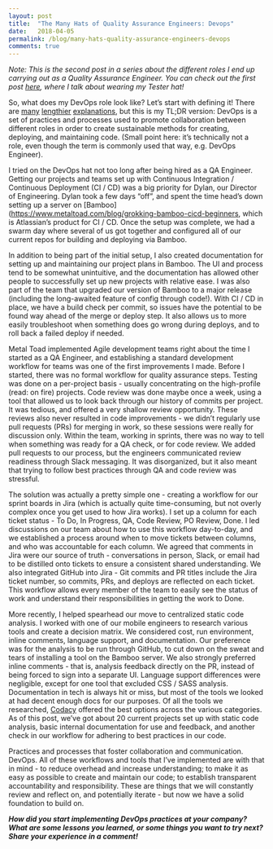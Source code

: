 ```yaml
---
layout: post
title:  "The Many Hats of Quality Assurance Engineers: Devops"
date:   2018-04-05
permalink: /blog/many-hats-quality-assurance-engineers-devops
comments: true
---
```


*Note: This is the second post in a series about the different roles I end up carrying out as a Quality Assurance Engineer. You can check out the first post [here](http://angelariggs.github.io/blog/many-hats-quality-assurance-engineers-tester), where I talk about wearing my Tester hat!*

So, what does my DevOps role look like? Let’s start with defining it! There are [many](https://newrelic.com/devops/what-is-devops) [lengthier](https://www.atlassian.com/devops) [explanations](https://jvns.ca/blog/2016/10/16/whats-devops/), but this is my TL;DR version: DevOps is a set of practices and processes used to promote collaboration between different roles in order to create sustainable methods for creating, deploying, and maintaining code. (Small point here: it’s technically not a role, even though the term is commonly used that way, e.g. DevOps Engineer).

I tried on the DevOps hat not too long after being hired as a QA Engineer. Getting our projects and teams set up with Continuous Integration / Continuous Deployment (CI / CD) was a big priority for Dylan, our Director of Engineering. Dylan took a few days “off”, and spent the time head’s down setting up a server on [Bamboo](https://www.metaltoad.com/blog/grokking-bamboo-cicd-beginners, which is Atlassian’s product for CI / CD. Once the setup was complete, we had a swarm day where several of us got together and configured all of our current repos for building and deploying via Bamboo.

In addition to being part of the initial setup, I also created documentation for setting up and maintaining our project plans in Bamboo. The UI and process tend to be somewhat unintuitive, and the documentation has allowed other people to successfully set up new projects with relative ease. I was also part of the team that upgraded our version of Bamboo to a major release (including the long-awaited feature of config through code!). With CI / CD in place, we have a build check per commit, so issues have the potential to be found way ahead of the merge or deploy step. It also allows us to more easily troubleshoot when something does go wrong during deploys, and to roll back a failed deploy if needed.

Metal Toad implemented Agile development teams right about the time I started as a QA Engineer, and establishing a standard development workflow for teams was one of the first improvements I made. Before I started, there was no formal workflow for quality assurance steps. Testing was done on a per-project basis - usually concentrating on the high-profile (read: on fire) projects. Code review was done maybe once a week, using a tool that allowed us to look back through our history of commits per project. It was tedious, and offered a very shallow review opportunity. These reviews also never resulted in code improvements - we didn’t regularly use pull requests (PRs) for merging in work, so these sessions were really for discussion only. Within the team, working in sprints, there was no way to tell when something was ready for a QA check, or for code review. We added pull requests to our process, but the engineers communicated review readiness through Slack messaging. It was disorganized, but it also meant that trying to follow best practices through QA and code review was stressful.

The solution was actually a pretty simple one - creating a workflow for our sprint boards in Jira (which is actually quite time-consuming, but not overly complex once you get used to how Jira works). I set up a column for each ticket status - To Do, In Progress, QA, Code Review, PO Review, Done. I led discussions on our team about how to use this workflow day-to-day, and we established a process around when to move tickets between columns, and who was accountable for each column. We agreed that comments in Jira were our source of truth - conversations in person, Slack, or email had to be distilled onto tickets to ensure a consistent shared understanding. We also integrated GitHub into Jira - Git commits and PR titles include the Jira ticket number, so commits, PRs, and deploys are reflected on each ticket. This workflow allows every member of the team to easily see the status of work and understand their responsibilities in getting the work to Done.

More recently, I helped spearhead our move to centralized static code analysis. I worked with one of our mobile engineers to research various tools and create a decision matrix. We considered cost, run environment, inline comments, language support, and documentation. Our preference was for the analysis to be run through GitHub, to cut down on the sweat and tears of installing a tool on the Bamboo server. We also strongly preferred inline comments - that is, analysis feedback directly on the PR, instead of being forced to sign into a separate UI. Language support differences were negligible, except for one tool that excluded CSS / SASS analysis. Documentation in tech is always hit or miss, but most of the tools we looked at had decent enough docs for our purposes. Of all the tools we researched, [Codacy](https://www.codacy.com/product) offered the best options across the various categories. As of this post, we’ve got about 20 current projects set up with static code analysis, basic internal documentation for use and feedback, and another check in our workflow for adhering to best practices in our code.

Practices and processes that foster collaboration and communication. DevOps. All of these workflows and tools that I’ve implemented are with that in mind - to reduce overhead and increase understanding; to make it as easy as possible to create and maintain our code; to establish transparent accountability and responsibility. These are things that we will constantly review and reflect on, and potentially iterate - but now we have a solid foundation to build on.

***How did you start implementing DevOps practices at your company? What are some lessons you learned, or some things you want to try next? Share your experience in a comment!***